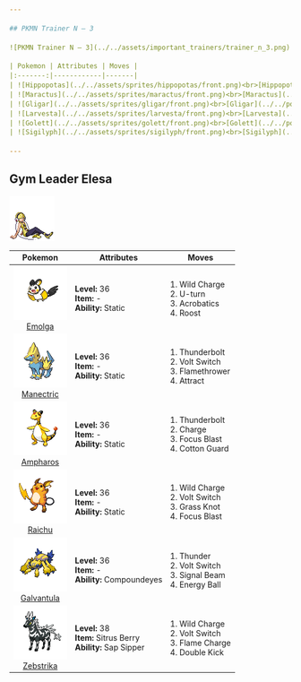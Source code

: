 ```yaml
---

## PKMN Trainer N – 3

![PKMN Trainer N – 3](../../assets/important_trainers/trainer_n_3.png)

| Pokemon | Attributes | Moves |
|:-------:|------------|-------|
| ![Hippopotas](../../assets/sprites/hippopotas/front.png)<br>[Hippopotas](../../pokemon/hippopotas.md/) |**Level:** 33<br>**Item:** —<br>**Ability:** — | 1. —<br>2. —<br>3. —<br>4. — |
| ![Maractus](../../assets/sprites/maractus/front.png)<br>[Maractus](../../pokemon/maractus.md/) |**Level:** 33<br>**Item:** —<br>**Ability:** — | 1. —<br>2. —<br>3. —<br>4. — |
| ![Gligar](../../assets/sprites/gligar/front.png)<br>[Gligar](../../pokemon/gligar.md/) |**Level:** 33<br>**Item:** —<br>**Ability:** — | 1. —<br>2. —<br>3. —<br>4. — |
| ![Larvesta](../../assets/sprites/larvesta/front.png)<br>[Larvesta](../../pokemon/larvesta.md/) |**Level:** 33<br>**Item:** —<br>**Ability:** — | 1. —<br>2. —<br>3. —<br>4. — |
| ![Golett](../../assets/sprites/golett/front.png)<br>[Golett](../../pokemon/golett.md/) |**Level:** 33<br>**Item:** —<br>**Ability:** — | 1. —<br>2. —<br>3. —<br>4. — |
| ![Sigilyph](../../assets/sprites/sigilyph/front.png)<br>[Sigilyph](../../pokemon/sigilyph.md/) |**Level:** 33<br>**Item:** —<br>**Ability:** — | 1. —<br>2. —<br>3. —<br>4. — |

---
```


## Gym Leader Elesa

![Gym Leader Elesa](../../assets/important_trainers/elesa.png)

| Pokemon | Attributes | Moves |
|:-------:|------------|-------|
| ![Emolga](../../assets/sprites/emolga/front.png)<br>[Emolga](../../pokemon/emolga.md/) |**Level:** 36<br>**Item:** -<br>**Ability:** Static | 1. Wild Charge<br>2. U-turn<br>3. Acrobatics<br>4. Roost |
| ![Manectric](../../assets/sprites/manectric/front.png)<br>[Manectric](../../pokemon/manectric.md/) |**Level:** 36<br>**Item:** -<br>**Ability:** Static | 1. Thunderbolt<br>2. Volt Switch<br>3. Flamethrower<br>4. Attract |
| ![Ampharos](../../assets/sprites/ampharos/front.png)<br>[Ampharos](../../pokemon/ampharos.md/) |**Level:** 36<br>**Item:** -<br>**Ability:** Static | 1. Thunderbolt<br>2. Charge<br>3. Focus Blast<br>4. Cotton Guard |
| ![Raichu](../../assets/sprites/raichu/front.png)<br>[Raichu](../../pokemon/raichu.md/) |**Level:** 36<br>**Item:** -<br>**Ability:** Static | 1. Wild Charge<br>2. Volt Switch<br>3. Grass Knot<br>4. Focus Blast |
| ![Galvantula](../../assets/sprites/galvantula/front.png)<br>[Galvantula](../../pokemon/galvantula.md/) |**Level:** 36<br>**Item:** -<br>**Ability:** Compoundeyes | 1. Thunder<br>2. Volt Switch<br>3. Signal Beam<br>4. Energy Ball |
| ![Zebstrika](../../assets/sprites/zebstrika/front.png)<br>[Zebstrika](../../pokemon/zebstrika.md/) |**Level:** 38<br>**Item:** Sitrus Berry<br>**Ability:** Sap Sipper | 1. Wild Charge<br>2. Volt Switch<br>3. Flame Charge<br>4. Double Kick |

